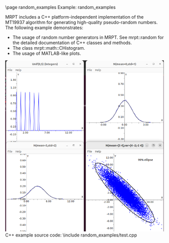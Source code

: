 \page random_examples Example: random_examples


MRPT includes a C++ platform-independent implementation of the MT19937 algorithm for generating high-quality pseudo-random numbers.
The following example demonstrates:

- The usage of random number generators in MRPT. See mrpt::random for the detailed documentation of C++ classes and methods.
- The class mrpt::math::CHistogram.
- The usage of MATLAB-like plots.


![random_examples screenshot](doc/source/images/random_examples_screenshot.png)
C++ example source code:
\include random_examples/test.cpp
